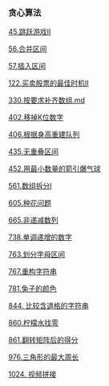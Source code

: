 ### 贪心算法

<a href="all_note/45.跳跃游戏II.md">45.跳跃游戏II</a>

<a href="all_note/56.合并区间.md">56.合并区间</a>

<a href="all_note/57.插入区间.md">57.插入区间</a>

<a href="all_note/122.买卖股票的最佳时机II.md">122.买卖股票的最佳时机II</a>

<a href="all_note\330.按要求补齐数组.md">330.按要求补齐数组.md</a>

<a href="all_note/402.移掉K位数字.md">402.移掉K位数字</a>

<a href="all_note/406.根据身高重建队列.md">406.根据身高重建队列</a>

<a href="all_note\435.无重叠区间.md">435.无重叠区间</a>

<a href="all_note/452.用最少数量的箭引爆气球.md">452.用最小数量的箭引爆气球</a>

<a href="all_note/561.数组拆分I.md">561.数组拆分I</a>

<a href="all_note/605.种花问题.md">605.种花问题</a>

<a href="all_note/665.非递减数列.md">665.非递减数列</a>

<a href="all_note/738.单调递增的数字.md">738.单调递增的数字</a>

<a href="all_note/763.划分字母区间.md">763.划分字母区间</a>

<a href="all_note/767.重构字符串.md">767.重构字符串</a>

<a href="all_note/781.兔子的颜色.md">781.兔子的颜色</a>

<a href="all_note/844. 比较含退格的字符串.md">844. 比较含退格的字符串</a>

<a href="all_note/860.柠檬水找零.md">860.柠檬水找零</a>

<a href="all_note/861.翻转矩阵后的得分.md">861.翻转矩阵后的得分</a>

<a href="all_note/976.三角形的最大周长.md">976.三角形的最大周长</a>

<a href="all_note/1024. 视频拼接.md">1024. 视频拼接</a>

